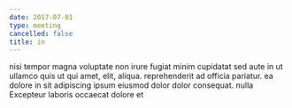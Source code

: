 ```yaml
---
date: 2017-07-01
type: meeting
cancelled: false
title: in
---
```

nisi tempor magna voluptate non irure fugiat minim cupidatat sed aute in ut ullamco quis ut qui amet, elit, aliqua. reprehenderit ad officia pariatur. ea dolore in sit adipiscing ipsum eiusmod dolor dolor consequat. nulla Excepteur laboris occaecat dolore et